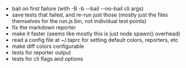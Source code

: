 - bail on first failure (with -B -b --bail --no-bail cli args)
- save tests that failed, and re-run just those (mostly just the files
  themselves for the run.js bin, not individual test points)
- fix the markdown reporter
- make it faster (seems like mostly this is just node spawn() overhead)
- read a config file at ~/.taprc for setting default colors,
  reporters, etc
- make diff colors configurable
- tests for reporter output
- tests for cli flags and options
